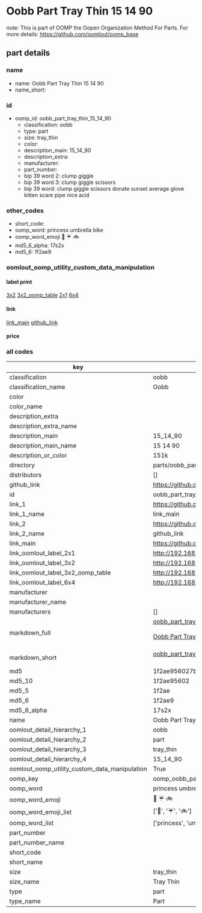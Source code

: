 # Oobb Part Tray Thin 15 14 90  

note: This is part of OOMP the Oopen Organization Method For Parts. For more details: https://github.com/oomlout/oomp_base

##  part details





### name
* name: Oobb Part Tray Thin 15 14 90
* name_short: 
### id
* oomp_id: oobb_part_tray_thin_15_14_90
  * classification: oobb
  * type: part
  * size: tray_thin
  * color: 
  * description_main: 15_14_90
  * description_extra: 
  * manufacturer: 
  * part_number: 
  * bip 39 word 2: clump giggle
  * bip 39 word 3: clump giggle scissors
  * bip 39 word: clump giggle scissors donate sunset average glove kitten scare pipe nice acid

### other_codes
* short_code: 
* oomp_word: princess umbrella bike
* oomp_word_emoji :princess: :umbrella: :bike:
* md5_6_alpha: 17s2x
* md5_6: 1f2ae9






### oomlout_oomp_utility_custom_data_manipulation
#### label print
[3x2](http://192.168.1.245:1112/?label=oomp%2017s2x)
[3x2_oomp_table](http://192.168.1.107:1112/?label=oomp%2017s2x)
[2x1](http://192.168.1.242:1112/?label=oomp%2017s2x)
[6x4](http://192.168.1.55:1112/?label=oomp%2017s2x)    

#### link

[link_main](https://github.com/oomlout/oomlout_oomp_current_version_messy/tree/main/parts/oobb_part_tray_thin_15_14_90) [github_link](https://github.com/oomlout/oomlout_oomp_part_src/tree/main/parts/oobb_part_tray_thin_15_14_90)                             

#### price







### all codes 
| key | value |  
| --- | --- |  
| classification | oobb |  
| classification_name | Oobb |  
| color |  |  
| color_name |  |  
| description_extra |  |  
| description_extra_name |  |  
| description_main | 15_14_90 |  
| description_main_name | 15 14 90 |  
| description_or_color | 151k |  
| directory | parts/oobb_part_tray_thin_15_14_90 |  
| distributors | [] |  
| github_link | https://github.com/oomlout/oomlout_oomp_part_src/tree/main/parts/oobb_part_tray_thin_15_14_90 |  
| id | oobb_part_tray_thin_15_14_90 |  
| link_1 | https://github.com/oomlout/oomlout_oomp_current_version_messy/tree/main/parts/oobb_part_tray_thin_15_14_90 |  
| link_1_name | link_main |  
| link_2 | https://github.com/oomlout/oomlout_oomp_part_src/tree/main/parts/oobb_part_tray_thin_15_14_90 |  
| link_2_name | github_link |  
| link_main | https://github.com/oomlout/oomlout_oomp_current_version_messy/tree/main/parts/oobb_part_tray_thin_15_14_90 |  
| link_oomlout_label_2x1 | http://192.168.1.242:1112/?label=oomp%2017s2x |  
| link_oomlout_label_3x2 | http://192.168.1.245:1112/?label=oomp%2017s2x |  
| link_oomlout_label_3x2_oomp_table | http://192.168.1.107:1112/?label=oomp%2017s2x |  
| link_oomlout_label_6x4 | http://192.168.1.55:1112/?label=oomp%2017s2x |  
| manufacturer |  |  
| manufacturer_name |  |  
| manufacturers | [] |  
| markdown_full | [oobb_part_tray_thin_15_14_90](https://github.com/oomlout/oomlout_oomp_current_version_messy/tree/main/parts/oobb_part_tray_thin_15_14_90)<br>[](https://github.com/oomlout/oomlout_oomp_current_version_messy/tree/main/parts/oobb_part_tray_thin_15_14_90)<br>[Oobb Part Tray Thin 15 14 90](https://github.com/oomlout/oomlout_oomp_current_version_messy/tree/main/parts/oobb_part_tray_thin_15_14_90)<br><br> |  
| markdown_short | [oobb_part_tray_thin_15_14_90](https://github.com/oomlout/oomlout_oomp_current_version_messy/tree/main/parts/oobb_part_tray_thin_15_14_90)<br><br> |  
| md5 | 1f2ae956027b4c743f6cc41182187962 |  
| md5_10 | 1f2ae95602 |  
| md5_5 | 1f2ae |  
| md5_6 | 1f2ae9 |  
| md5_6_alpha | 17s2x |  
| name | Oobb Part Tray Thin 15 14 90 |  
| oomlout_detail_hierarchy_1 | oobb |  
| oomlout_detail_hierarchy_2 | part |  
| oomlout_detail_hierarchy_3 | tray_thin |  
| oomlout_detail_hierarchy_4 | 15_14_90 |  
| oomlout_oomp_utility_custom_data_manipulation | True |  
| oomp_key | oomp_oobb_part_tray_thin_15_14_90 |  
| oomp_word | princess umbrella bike |  
| oomp_word_emoji | :princess: :umbrella: :bike: |  
| oomp_word_emoji_list | [':princess:', ':umbrella:', ':bike:'] |  
| oomp_word_list | ['princess', 'umbrella', 'bike'] |  
| part_number |  |  
| part_number_name |  |  
| short_code |  |  
| short_name |  |  
| size | tray_thin |  
| size_name | Tray Thin |  
| type | part |  
| type_name | Part |  
